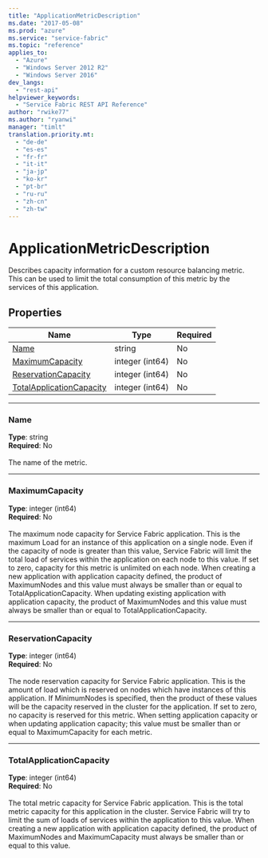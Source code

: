 ```yaml
---
title: "ApplicationMetricDescription"
ms.date: "2017-05-08"
ms.prod: "azure"
ms.service: "service-fabric"
ms.topic: "reference"
applies_to: 
  - "Azure"
  - "Windows Server 2012 R2"
  - "Windows Server 2016"
dev_langs: 
  - "rest-api"
helpviewer_keywords: 
  - "Service Fabric REST API Reference"
author: "rwike77"
ms.author: "ryanwi"
manager: "timlt"
translation.priority.mt: 
  - "de-de"
  - "es-es"
  - "fr-fr"
  - "it-it"
  - "ja-jp"
  - "ko-kr"
  - "pt-br"
  - "ru-ru"
  - "zh-cn"
  - "zh-tw"
---
```

# ApplicationMetricDescription

Describes capacity information for a custom resource balancing metric. This can be used to limit the total consumption of this metric by the services of this application.


## Properties
| Name | Type | Required |
| --- | --- | --- |
| [Name](#name) | string | No |
| [MaximumCapacity](#maximumcapacity) | integer (int64) | No |
| [ReservationCapacity](#reservationcapacity) | integer (int64) | No |
| [TotalApplicationCapacity](#totalapplicationcapacity) | integer (int64) | No |

____
### Name
__Type__: string <br/>
__Required__: No<br/>
<br/>
The name of the metric.

____
### MaximumCapacity
__Type__: integer (int64) <br/>
__Required__: No<br/>
<br/>
The maximum node capacity for Service Fabric application. 
This is the maximum Load for an instance of this application on a single node. Even if the capacity of node is greater than this value, Service Fabric will limit the total load of services within the application on each node to this value. 
If set to zero, capacity for this metric is unlimited on each node. 
When creating a new application with application capacity defined, the product of MaximumNodes and this value must always be smaller than or equal to TotalApplicationCapacity. 
When updating existing application with application capacity, the product of MaximumNodes and this value must always be smaller than or equal to TotalApplicationCapacity.


____
### ReservationCapacity
__Type__: integer (int64) <br/>
__Required__: No<br/>
<br/>
The node reservation capacity for Service Fabric application. 
This is the amount of load which is reserved on nodes which have instances of this application. 
If MinimumNodes is specified, then the product of these values will be the capacity reserved in the cluster for the application. 
If set to zero, no capacity is reserved for this metric. 
When setting application capacity or when updating application capacity; this value must be smaller than or equal to MaximumCapacity for each metric. 


____
### TotalApplicationCapacity
__Type__: integer (int64) <br/>
__Required__: No<br/>
<br/>
The total metric capacity for Service Fabric application. 
This is the total metric capacity for this application in the cluster. Service Fabric will try to limit the sum of loads of services within the application to this value. 
When creating a new application with application capacity defined, the product of MaximumNodes and MaximumCapacity must always be smaller than or equal to this value. 

